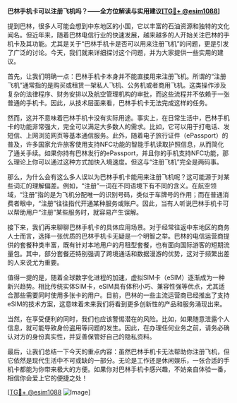 **巴林手机卡可以注册飞机吗？——全方位解读与实用建议[[TG💪+ @esim1088](https://t.me/s/esim1088)]**

提到巴林，很多人可能会想到中东地区的小国，它以丰富的石油资源和独特的文化闻名。但近年来，随着巴林电信行业的快速发展，越来越多的人开始关注巴林的手机卡及其功能。尤其是关于“巴林手机卡是否可以用来注册飞机”的问题，更是引发了广泛的讨论。今天，我们就来详细探讨这个问题，并为大家提供一些实用的建议。

首先，让我们明确一点：巴林手机卡本身并不能直接用来注册飞机。所谓的“注册飞机”通常指的是购买或租赁一架私人飞机、公务机或者商用飞机。这类操作涉及复杂的法律程序、财务安排以及航空管理机构的审批，而这些流程并不依赖于一张普通的手机卡。因此，从技术层面来看，巴林手机卡无法完成这样的任务。

然而，这并不意味着巴林手机卡没有实际用途。事实上，在日常生活中，巴林手机卡的功能非常强大，完全可以满足大多数人的需求。比如，它可以用于打电话、发短信、上网浏览网页等基本通信服务。此外，随着电子旅行证件（ePassport）的普及，许多国家允许旅客使用支持NFC功能的智能手机读取护照信息，从而简化了通关手续。如果你持有巴林发行的ePassport，并且你的手机支持NFC功能，那么理论上你可以通过这种方式加快入境速度。但这与“注册飞机”完全是两码事。

那么，为什么会有这么多人误以为巴林手机卡能用来注册飞机呢？这可能源于对某些词汇的理解偏差。例如，“注册”一词在不同语境下有不同的含义。在航空领域，“注册”指的是为飞机分配唯一的识别号码，类似于车牌号的作用；而在普通消费者眼中，“注册”往往指代开通某种服务或账户。因此，当有人听说巴林手机卡可以帮助用户“注册”某些服务时，就容易产生误解。

接下来，我们再来聊聊巴林手机卡的具体应用场景。对于经常往返中东地区的商务人士而言，选择一张优质的巴林手机卡无疑是一个明智之举。巴林的电信运营商提供的套餐种类丰富，既有针对本地用户的月租型套餐，也有面向国际游客的短期流量包。其中，部分套餐还特别强调了跨境通话和数据漫游的优势，这对于频繁出差的人来说尤为重要。

值得一提的是，随着全球数字化进程的加速，虚拟SIM卡（eSIM）逐渐成为一种新兴趋势。相比传统实体SIM卡，eSIM具有体积小巧、兼容性强等优点，尤其适合那些需要同时使用多张卡的用户。目前，巴林的一些主流运营商已经推出了支持eSIM的技术方案，这意味着未来我们将看到更多创新性的产品和服务涌现出来。

当然，在享受便利的同时，我们也应该警惕潜在的风险。比如，如果随意泄露个人信息，就可能导致身份盗用等问题的发生。因此，在办理任何业务之前，请务必确认对方的身份真实性，并妥善保管好自己的隐私资料。

最后，让我们总结一下今天的重点内容：虽然巴林手机卡无法帮助你注册飞机，但它依然是现代生活中不可或缺的一部分。无论是工作还是休闲娱乐，一张合适的手机卡都能为你带来极大的方便。如果你对巴林手机卡感兴趣，不妨亲自体验一番，相信你会爱上它的便捷之处！

[[TG💪+ @esim1088](https://t.me/s/esim1088) ![Image](https://i.postimg.cc/4NQfJmqS/Snipaste-2025-05-13-00-14-12.png)]